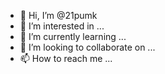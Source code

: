 - 👋 Hi, I’m @21pumk
- 👀 I’m interested in ...
- 🌱 I’m currently learning ...
- 💞️ I’m looking to collaborate on ...
- 📫 How to reach me ...

<!---
21pumk/21pumk is a ✨ special ✨ repository because its `README.md` (this file) appears on your GitHub profile.
You can click the Preview link to take a look at your changes.
--->
